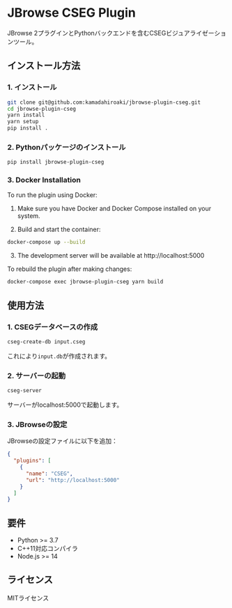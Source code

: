 # JBrowse CSEG Plugin

JBrowse 2プラグインとPythonバックエンドを含むCSEGビジュアライゼーションツール。

## インストール方法

### 1. インストール

```bash
git clone git@github.com:kamadahiroaki/jbrowse-plugin-cseg.git
cd jbrowse-plugin-cseg
yarn install
yarn setup
pip install .
```

### 2. Pythonパッケージのインストール

```bash
pip install jbrowse-plugin-cseg
```

### 3. Docker Installation

To run the plugin using Docker:

1. Make sure you have Docker and Docker Compose installed on your system.

2. Build and start the container:
```bash
docker-compose up --build
```

3. The development server will be available at http://localhost:5000

To rebuild the plugin after making changes:
```bash
docker-compose exec jbrowse-plugin-cseg yarn build
```

## 使用方法

### 1. CSEGデータベースの作成

```bash
cseg-create-db input.cseg
```

これにより`input.db`が作成されます。

### 2. サーバーの起動

```bash
cseg-server
```

サーバーがlocalhost:5000で起動します。

### 3. JBrowseの設定

JBrowseの設定ファイルに以下を追加：

```json
{
  "plugins": [
    {
      "name": "CSEG",
      "url": "http://localhost:5000"
    }
  ]
}
```

## 要件

- Python >= 3.7
- C++11対応コンパイラ
- Node.js >= 14

## ライセンス

MITライセンス
